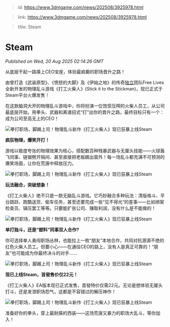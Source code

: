 > id: https://www.3dmgame.com/news/202508/3925978.html

> link: https://www.3dmgame.com/news/202508/3925978.html

> title: Steam

# Steam
_Published on Wed, 20 Aug 2025 02:14:26 GMT_

从底层干起一路揍上CEO宝座，体验最疯癫的职场晋升之路！

由曾打造《武装原型》、《愤怒的大脚》及《伊始之地》的传奇[独立](https://www.3dmgame.com/tag/duli_1/)团队Free Lives全新开发的物理乱斗游戏《打工火柴人》(Stick it to the Stickman)，现已正式于Steam平台火爆发售！

在这款脑洞大开的物理乱斗游戏中，你将扮演一位饱受压榨的火柴人员工，从公司最底层开始，用拳头、武器和离谱招式“打”出你的晋升之路，最终目标只有一个：成为公司至高无上的CEO！

![拳打职场，脚踢上司！物理乱斗新作《打工火柴人》现已狂暴上线Steam](https://img.3dmgame.com/uploads/images/news/20250820/1755656045_614700.png)

**疯狂物理，爆笑开打！**

游戏以极度夸张的物理效果为核心，搭配数百种残暴武器与无厘头技能——火球轰飞同事、链锯劈开隔间、甚至直接把老板踢出窗外！每一场乱斗都充满不可预测的爆笑场面，让你在荒唐中释放压力。

![拳打职场，脚踢上司！物理乱斗新作《打工火柴人》现已狂暴上线Steam](https://img.3dmgame.com/uploads/images/news/20250820/1755656045_138049.png)

**玩法融合，突破想象！**

《打工火柴人》绝不只是一款无脑乱斗游戏。它巧妙融合多种玩法：清版格斗、平台跳跃、跑酷送货、偷车任务，甚至还要完成一些“见不得光”的差事——比如绑架检查员、镇压罢工等等。只要能扩张公司、赚取利润，没有什么是不能做的！

![拳打职场，脚踢上司！物理乱斗新作《打工火柴人》现已狂暴上线Steam](https://img.3dmgame.com/uploads/images/news/20250820/1755656045_557491.png)

**单打独斗，还是“塑料”同事双人合作?**

你可选择单人勇闯职场丛林，也能拉上一枚“朋友”本地合作，共同对抗源源不绝的红色火柴人员工。但要小心——在通往CEO的路上，没有人是真正可靠的！“朋友”也可能成为你最终决斗的对手……

![拳打职场，脚踢上司！物理乱斗新作《打工火柴人》现已狂暴上线Steam](https://img.3dmgame.com/uploads/images/news/20250820/1755656046_102662.png)

**现已上线Steam，首發售价仅22元！**

《打工火柴人》EA版本现已正式发售，首發特价仅需22元。无论是想体验无厘头打斗，还是发泄职场怨气，这都是不容错过的解压神作！

![拳打职场，脚踢上司！物理乱斗新作《打工火柴人》现已狂暴上线Steam](https://img.3dmgame.com/uploads/images/news/20250820/1755656046_412989.png)

准备好你的拳头，穿上最耐揍的西装——这场荒唐又暴力的职场大乱斗，等你加入！
